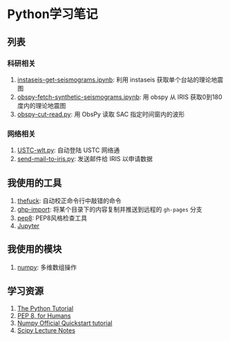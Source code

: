# Python学习笔记

## 列表

### 科研相关

1. [instaseis-get-seismograms.ipynb](instaseis-get-seismograms.ipynb): 利用 instaseis 获取单个台站的理论地震图
2. [obspy-fetch-synthetic-seismograms.ipynb](obspy-fetch-synthetic-seismograms.ipynb): 用 obspy 从 IRIS 获取0到180度内的理论地震图
3. [obspy-cut-read.py](obspy-cut-read.py): 用 ObsPy 读取 SAC 指定时间窗内的波形

### 网络相关

1. [USTC-wlt.py](USTC-wlt.py): 自动登陆 USTC 网络通
2. [send-mail-to-iris.py](send-mail-to-iris.py): 发送邮件给 IRIS 以申请数据

## 我使用的工具

1. [thefuck](https://github.com/nvbn/thefuck): 自动校正命令行中敲错的命令
2. [ghp-import](https://github.com/davisp/ghp-import): 将某个目录下的内容复制并推送到远程的 `gh-pages` 分支
3. [pep8](https://github.com/PyCQA/pycodestyle): PEP8风格检查工具
4. [Jupyter](http://jupyter.org/)

## 我使用的模块

1. [numpy](http://www.numpy.org/): 多维数组操作

## 学习资源

1. [The Python Tutorial](https://docs.python.org/3.5/tutorial/index.html)
2. [PEP 8, for Humans](http://pep8.org/)
3. [Numpy Official Quickstart tutorial](http://docs.scipy.org/doc/numpy/user/quickstart.html)
4. [Scipy Lecture Notes](http://www.scipy-lectures.org/)
